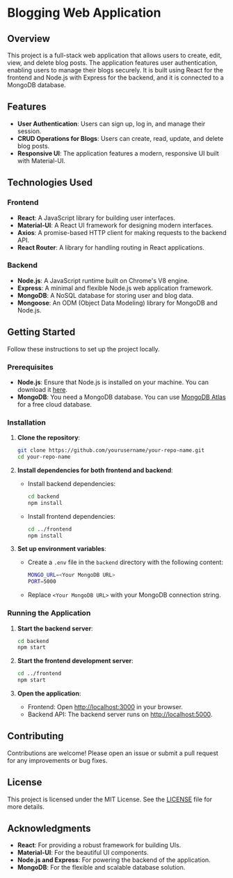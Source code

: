 # Blogging Web Application

## Overview

This project is a full-stack web application that allows users to create, edit, view, and delete blog posts. The application features user authentication, enabling users to manage their blogs securely. It is built using React for the frontend and Node.js with Express for the backend, and it is connected to a MongoDB database.

## Features

- **User Authentication**: Users can sign up, log in, and manage their session.
- **CRUD Operations for Blogs**: Users can create, read, update, and delete blog posts.
- **Responsive UI**: The application features a modern, responsive UI built with Material-UI.

## Technologies Used

### Frontend
- **React**: A JavaScript library for building user interfaces.
- **Material-UI**: A React UI framework for designing modern interfaces.
- **Axios**: A promise-based HTTP client for making requests to the backend API.
- **React Router**: A library for handling routing in React applications.

### Backend
- **Node.js**: A JavaScript runtime built on Chrome's V8 engine.
- **Express**: A minimal and flexible Node.js web application framework.
- **MongoDB**: A NoSQL database for storing user and blog data.
- **Mongoose**: An ODM (Object Data Modeling) library for MongoDB and Node.js.

## Getting Started

Follow these instructions to set up the project locally.

### Prerequisites

- **Node.js**: Ensure that Node.js is installed on your machine. You can download it [here](https://nodejs.org/).
- **MongoDB**: You need a MongoDB database. You can use [MongoDB Atlas](https://www.mongodb.com/cloud/atlas) for a free cloud database.

### Installation

1. **Clone the repository**:
   ```bash
   git clone https://github.com/yourusername/your-repo-name.git
   cd your-repo-name
   ```

2. **Install dependencies for both frontend and backend**:
   - Install backend dependencies:
     ```bash
     cd backend
     npm install
     ```
   - Install frontend dependencies:
     ```bash
     cd ../frontend
     npm install
     ```

3. **Set up environment variables**:
   - Create a `.env` file in the `backend` directory with the following content:
     ```bash
     MONGO_URL=<Your MongoDB URL>
     PORT=5000
     ```
   - Replace `<Your MongoDB URL>` with your MongoDB connection string.

### Running the Application

1. **Start the backend server**:
   ```bash
   cd backend
   npm start
   ```

2. **Start the frontend development server**:
   ```bash
   cd ../frontend
   npm start
   ```

3. **Open the application**:
   - Frontend: Open [http://localhost:3000](http://localhost:3000) in your browser.
   - Backend API: The backend server runs on [http://localhost:5000](http://localhost:5000).

## Contributing

Contributions are welcome! Please open an issue or submit a pull request for any improvements or bug fixes.

## License

This project is licensed under the MIT License. See the [LICENSE](LICENSE) file for more details.

## Acknowledgments

- **React**: For providing a robust framework for building UIs.
- **Material-UI**: For the beautiful UI components.
- **Node.js and Express**: For powering the backend of the application.
- **MongoDB**: For the flexible and scalable database solution.
